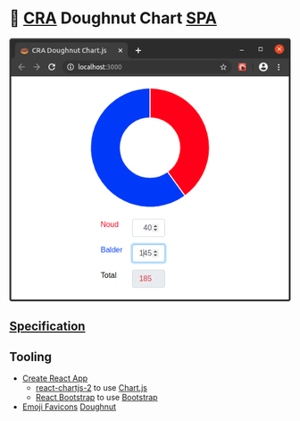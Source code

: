 # 🍩 [CRA](https://create-react-app.dev) Doughnut Chart [SPA](https://en.wikipedia.org/wiki/Single-page_application)

![doughnut-chart](./docs/doughnut-chart.png?raw=true "doughnut-chart")

## [Specification](https://github.com/noud/cra-chartjs/blob/master/docs/specification.txt)

## Tooling

- [Create React App](https://github.com/noud/cra-chartjs/blob/master/README_CRA.md)
    - [react-chartjs-2](http://jerairrest.github.io/react-chartjs-2) to use [Chart.js](https://www.chartjs.org)
    - [React Bootstrap](https://react-bootstrap.github.io) to use [Bootstrap](https://getbootstrap.com)
- [Emoji Favicons](https://favicon.io/emoji-favicons) [Doughnut](https://favicon.io/emoji-favicons/doughnut)